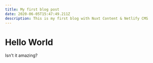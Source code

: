 ```yaml
---
title: My first blog post
date: 2020-06-05T15:47:49.211Z
description: This is my first blog with Nuxt Content & Netlify CMS
---
```

# Hello World

Isn't it amazing?